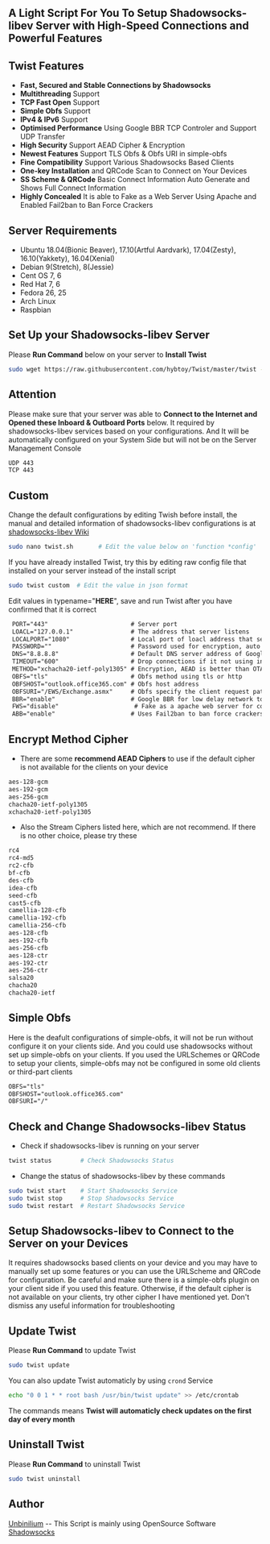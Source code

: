 ## A Light Script For You To Setup Shadowsocks-libev Server with High-Speed Connections and Powerful Features

## Twist Features
- **Fast, Secured and Stable Connections by Shadowsocks**
- **Multithreading** Support
- **TCP Fast Open** Support
- **Simple Obfs** Support
- **IPv4 & IPv6** Support
- **Optimised Performance** Using Google BBR TCP Controler and Support UDP Transfer
- **High Security** Support AEAD Cipher & Encryption
- **Newest Features** Support TLS Obfs & Obfs URI in simple-obfs
- **Fine Compatibility** Support Various Shadowsocks Based Clients
- **One-key Installation** and QRCode Scan to Connect on Your Devices
- **SS Scheme & QRCode** Basic Connect Information Auto Generate and Shows Full Connect Information
- **Highly Concealed** It is able to Fake as a Web Server Using Apache and Enabled Fail2ban to Ban Force Crackers

## Server Requirements
- Ubuntu 18.04(Bionic Beaver), 17.10(Artful Aardvark), 17.04(Zesty), 16.10(Yakkety), 16.04(Xenial)
- Debian 9(Stretch), 8(Jessie) 
- Cent OS 7, 6
- Red Hat 7, 6
- Fedora 26, 25
- Arch Linux
- Raspbian

## Set Up your Shadowsocks-libev Server
Please **Run Command** below on your server to **Install Twist**
```bash
sudo wget https://raw.githubusercontent.com/hybtoy/Twist/master/twist -O twist.sh && chmod -x twist.sh && bash twist.sh
```

## Attention
Please make sure that your server was able to **Connect to the Internet and Opened these Inboard & Outboard Ports** below. It required by shadowsocks-libev services based on your configurations. And It will be automatically configured on your System Side but will not be on the Server Management Console
```txt
UDP 443
TCP 443
```

## Custom
Change the default configurations by editing Twish before install, the manual and detailed information of shadowsocks-libev configurations is at <a href="https://github.com/shadowsocks/shadowsocks/wiki/Configuration-via-Config-File" target="_blank">shadowsocks-libev Wiki</a>
```bash
sudo nano twist.sh       # Edit the value below on 'function *config'
```
If you have already installed Twist, try this by editing raw config file that installed on your server instead of the install script 
```bash
sudo twist custom  # Edit the value in json format
```
Edit values in typename="**HERE**", save and run Twist after you have confirmed that it is correct
```txt
 PORT="443"                       # Server port
 LOACL="127.0.0.1"                # The address that server listens
 LOCALPORT="1080"                 # Local port of loacl address that server listens
 PASSWORD=""                      # Password used for encryption, auto generate if left free 
 DNS="8.8.8.8"                    # Default DNS server address of Google Public DNS
 TIMEOUT="600"                    # Drop connections if it not using in seconds
 METHOD="xchacha20-ietf-poly1305" # Encryption, AEAD is better than OTA
 OBFS="tls"                       # Obfs method using tls or http
 OBFSHOST="outlook.office365.com" # Obfs host address
 OBFSURI="/EWS/Exchange.asmx"     # Obfs specify the client request path uri
 BBR="enable"                     # Google BBR for low delay network to get faster speed
 FWS="disable"                     # Fake as a apache web server for concealing
 ABB="enable"                     # Uses Fail2ban to ban force crackers
```

## Encrypt Method Cipher
- There are some **recommend AEAD Ciphers** to use if the default cipher is not available for the clients on your device
```txt
aes-128-gcm
aes-192-gcm
aes-256-gcm
chacha20-ietf-poly1305
xchacha20-ietf-poly1305
```
- Also the Stream Ciphers listed here, which are not recommend. If there is no other choice, please try these
```txt
rc4
rc4-md5
rc2-cfb
bf-cfb
des-cfb
idea-cfb
seed-cfb
cast5-cfb
camellia-128-cfb
camellia-192-cfb
camellia-256-cfb
aes-128-cfb
aes-192-cfb
aes-256-cfb
aes-128-ctr
aes-192-ctr
aes-256-ctr
salsa20
chacha20
chacha20-ietf
```

## Simple Obfs
Here is the deafult configurations of simple-obfs, it will not be run without configure it on your clients side. And you could use shadowsocks without set up simple-obfs on your clients. If you used the URLSchemes or QRCode to setup your clients, simple-obfs may not be configured in some old clients or third-part clients
```txt
OBFS="tls"
OBFSHOST="outlook.office365.com"
OBFSURI="/"
```

## Check and Change Shadowsocks-libev Status
- Check if shadowsocks-libev is running on your server
```bash
twist status        # Check Shadowsocks Status
```
- Change the status of shadowsocks-libev by these commands
```bash
sudo twist start    # Start Shadowsocks Service
sudo twist stop     # Stop Shadowsocks Service
sudo twist restart  # Restart Shadowsocks Service
```

## Setup Shadowsocks-libev to Connect to the Server on your Devices
It requires shadowsocks based clients on your device and you may have to manually set up some features or you can use the URLScheme and QRCode for configuration. Be careful and make sure there is a simple-obfs plugin on your client side if you used this feature. Otherwise, if the default cipher is not available on your clients, try other cipher I have mentioned yet. Don't dismiss any useful information for troubleshooting

## Update Twist
Please **Run Command** to update Twist
```bash
sudo twist update
```
You can also update Twist automaticly by using ```crond``` Service
```bash
echo "0 0 1 * * root bash /usr/bin/twist update" >> /etc/crontab
```
The commands means **Twist will automaticly check updates on the first day of every month**


## Uninstall Twist
Please **Run Command** to uninstall Twist
```bash
sudo twist uninstall
```

## Author
<a href="https://github.com/Unbinilium" target="_blank">Unbinilium</a> --  This Script is mainly using OpenSource Software <a href="https://github.com/shadowsocks" target="_blank">Shadowsocks</a>
